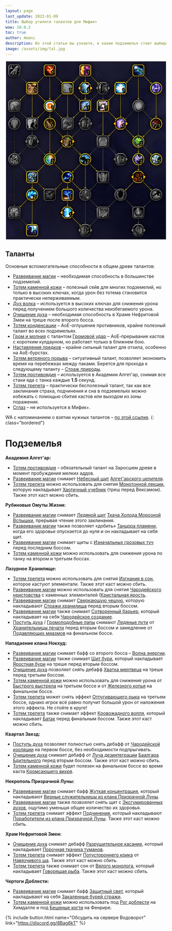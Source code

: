 ```yaml
---
layout: page
last_update: 2023-01-09
title: Выбор утилити талантов для Мифик+
wow: 10.0.2
toc: true
author: Amani
description: Из этой статьи вы узнаете, в какие подземелья стоит выбирать различные вспомогательные способности из классового древа талантов.
image: /assets/img/tal.jpg
---
```


<p align="center">
<img src="/assets/img/tal.jpg" width=500x> 
</p>

## Таланты

Основные вспомогательные способности в общем древе талантов:

* [Развеивание магии](https://www.wowhead.com/ru/spell=370/) – необходимая способность в большинстве подземелий.
* [Тотем каменной кожи](https://ru.wowhead.com/spell=383017) – полезный сейв для многих подземелий, но только в высоких ключах, когда урон без тотема становится практически неперживаемым.
* [Дух волка](https://www.wowhead.com/ru/spell=260878) – используется в высоких ключах для снижения урона перед получением большого количества неизбегаемого урона.
* [Очищение духа](https://www.wowhead.com/ru/spell=51886) – необходимая способность в Храме Нефритовой Змеи на треше после второго босса.
* [Тотем конденсации](https://www.wowhead.com/ru/spell=192058) – АоЕ-оглушение противников, крайне полезный талант во всех подземельях.
* [Гром и молния](https://www.wowhead.com/ru/spell=51490) с талантом [Громовой удар](https://www.wowhead.com/ru/spell=378779) – АоЕ-прерывание кастов с коротким кулдауном, но работает только в ближнем бою.
* [Наставления предков](https://www.wowhead.com/ru/spell=108281) – крайне сильный талант для отхила, особенно на АоЕ-бурстах. 
* [Тотем ветряного порыва](https://www.wowhead.com/ru/spell=192077) – ситуативный талант, позволяет экономить время на перебежках между паками. Берется для прохода к следующему таланту – [Страж природы](https://www.wowhead.com/ru/spell=30884/).
* [Тотем противоядия](https://www.wowhead.com/ru/spell=383013) – используется в Академии Алгет'ар, снимая все стаки яда с танка каждые **1.5** секунд.
* [Тотем трепета](https://www.wowhead.com/ru/spell=8143) – практически бесполезный талант, так как все заклинания страха, подчинения и сна в подземельях можно избежать с помощью сбития кастов или выходом из зоны поражения.
* [Сглаз](https://www.wowhead.com/ru/spell=51514) – не используется в Мифик+.

WA с напоминанием о взятии нужных талантов – [по этой ссылке](https://wago.io/i9a9i4mBP).
{: class="bordered"}

# Подземелья

**Академия Алгет'ар:**
* [Тотем противоядия](https://www.wowhead.com/ru/spell=383013) – обязательный талант на Заросшем древе в момент пробуждения мелких аддов.
* [Развеивание магии](https://www.wowhead.com/ru/spell=370/) снимает [Небесный щит](https://www.wowhead.com/ru/spell=387955/) [Алгет'арского целителя](https://www.wowhead.com/ru/npc=196203/).
* [Тотем трепета](https://www.wowhead.com/ru/spell=8143) можно использовать для снятия [Монотонной лекции](https://www.wowhead.com/ru/spell=388392), которую накладывает [Хаотичный учебник](https://www.wowhead.com/ru/npc=196044) (треш перед Вексамом). Также этот каст можно сбить.


**Рубиновые Омуты Жизни:**
* [Развеивание магии](https://www.wowhead.com/ru/spell=370/) снимает [Ледяной щит](https://www.wowhead.com/ru/spell=372749/) [Ткача Холода Морозной Вспышки](https://www.wowhead.com/ru/npc=188067), прерывая чтение этого заклинания.
* [Развеивание магии](https://www.wowhead.com/ru/spell=370/) также позволяет «добить» [Танцора пламени](https://www.wowhead.com/ru/npc=190206), когда его здоровье опускается до нуля и он накладывает на себя щит.
* [Развеивание магии](https://www.wowhead.com/ru/spell=370/) снимает щиты с [Изначальных грозовых туч](https://www.wowhead.com/ru/npc=197509) перед последним боссом.
* [Тотем каменной кожи](https://ru.wowhead.com/spell=383017) можно использовать для снижения урона по танку на втором и третьем боссах.

**Лазурное Хранилище:**
* [Тотем трепета](https://www.wowhead.com/ru/spell=8143) можно использовать для снятия [Изгнания в сон](https://www.wowhead.com/ru/spell=386546/), которое кастуют элементали. Также этот каст можно сбить.
* [Развеивание магии](https://www.wowhead.com/ru/spell=370/) можно использовать для снятия [Чародейского неистовства](https://www.wowhead.com/ru/spell=389686) с каменных элементалей ([Кристальная ярость](https://www.wowhead.com/ru/npc=196116).
* [Развеивание магии](https://www.wowhead.com/ru/spell=370/) снимает [Сверкающую чешую](https://www.wowhead.com/ru/spell=374778/), которую накладывают [Стражи хранилища](https://www.wowhead.com/ru/npc=190510/) перед вторым боссом.
* [Развеивание магии](https://www.wowhead.com/ru/spell=370/) также снимает [Сотворенный барьер](https://www.wowhead.com/ru/spell=387122), который накладывает на себя [Чародейское создание](https://www.wowhead.com/ru/npc=186740).
* [Поступь духа](https://www.wowhead.com/ru/spell=58875) / [Громоподобные лапы](https://www.wowhead.com/ru/spell=378075) снимают [Ледяные пути](https://www.wowhead.com/ru/spell=377488) от [Хранительницы печати](https://www.wowhead.com/ru/npc=187155) перед вторым боссом и замедление от [Подавляющих миазмов](https://www.wowhead.com/ru/spell=388777) на финальном боссе.

**Нападаение клана Нокхуд:**
* [Развеивание магии](https://www.wowhead.com/ru/spell=370/) снимает бафф со второго босса – [Волна энергии](https://www.wowhead.com/ru/spell=384686).
* [Развеивание магии](https://www.wowhead.com/ru/spell=370/) также снимает [Щит бури](https://www.wowhead.com/ru/spell=386223), который накладывает [Яростная бури](https://www.wowhead.com/ru/npc=186615/) на треше перед вторым боссом.
* [Очищение духа](https://www.wowhead.com/ru/spell=51886) позволяет снять дебафф [Хватка мертвеца](https://www.wowhead.com/ru/spell=387615) на треше перед третьим боссом.
* [Тотем каменной кожи](https://ru.wowhead.com/spell=383017) можно использовать для снижения урона от [Быстрого выстрела](https://www.wowhead.com/ru/spell=386411) на третьем боссе и от [Железного копья](https://ru.wowhead.com/spell=376634) на финальном боссе.
* [Тотем трепета](https://www.wowhead.com/ru/spell=8143) может снять эффект [Отпугивающего рыка](https://www.wowhead.com/ru/spell=386063/) на третьем боссе, однако игрок всё равно получит большой урон от наложения этого эффекта. Не стойте в круге!
* [Тотем трепета](https://www.wowhead.com/ru/spell=8143) также снимает эффект [Кровожадного вопля](https://www.wowhead.com/ru/spell=373395/), который накладывает [Батак](https://www.wowhead.com/ru/npc=193462/) перед финальным боссом. Также этот каст можно сбить.

**Квартал Звезд:**
* [Поступь духа](https://www.wowhead.com/ru/spell=58875/) позволяет полностью снять дебафф от [Чародейской изоляции](https://www.wowhead.com/ru/spell=207278/) на первом боссе, без необходимости подпрыгивать.
* [Очищение духа](https://www.wowhead.com/ru/spell=51886) снимает дебафф от [Луча дезинтеграции](https://www.wowhead.com/ru/spell=207981/) [Баалгара Бдительного](https://www.wowhead.com/ru/npc=104274) перед вторым боссом. Также этот каст можно сбить.
* [Тотем каменной кожи](https://ru.wowhead.com/spell=383017) будет полезен на финальном боссе во время каста [Кромсающего вихря](https://www.wowhead.com/ru/spell=209678).

**Некрополь Призрачной Луны:**
* [Развеивание магии](https://www.wowhead.com/ru/spell=370/) снимает бафф [Жуткая концентрация](https://www.wowhead.com/ru/spell=398151), который накладывают [Верные служительницы из клана Призрачной Луны](https://www.wowhead.com/ru/npc=75506).
* [Развеивание магии](https://www.wowhead.com/ru/spell=370/) также позвоялет снять щит с [Эксгумированных духов](https://www.wowhead.com/ru/npc=75979), ощутимо уменьшя общее количество их здоровья.
* [Тотем трепета](https://www.wowhead.com/ru/spell=8143) снимает эффект [Подчинения](https://www.wowhead.com/ru/spell=398150), который накладывают [Поработители из клана Призрачной Луны](https://www.wowhead.com/ru/npc=76446/). Также этот каст можно сбить.

**Храм Нефритовой Змеи:**
* [Очищение духа](https://www.wowhead.com/ru/spell=51886) снимает дебафф [Разрушительное касание](https://www.wowhead.com/ru/spell=397936), который накладывает [Порочная ткачиха туманов](https://www.wowhead.com/ru/npc=200137/).
* [Тотем трепета](https://www.wowhead.com/ru/spell=8143) снимает эффект [Потустороннего крика](https://www.wowhead.com/ru/spell=395859/) от [Навязчивого ша](https://www.wowhead.com/ru/npc=58865). Также этот каст можно сбить.
* [Тотем трепета](https://www.wowhead.com/ru/spell=8143) также снимает сон от [Вялого монолога](https://www.wowhead.com/ru/spell=395872/), который накладывает [Говорящая рыба](https://www.wowhead.com/ru/npc=59546/). Также этот каст можно сбить.

**Чертоги Доблести:**
* [Развеивание магии](https://www.wowhead.com/ru/spell=370/) снимает бафф [Защитный свет](https://www.wowhead.com/ru/spell=198745/), который накладывают на себя [Закаленные бурей стражи](https://www.wowhead.com/ru/npc=96574).
* [Тотем каменной кожи](https://ru.wowhead.com/spell=383017) можно использовать под [Рог доблести](https://www.wowhead.com/ru/spell=191284) на Химдалле и под 
[Бешеные когти](https://www.wowhead.com/ru/spell=196512) на Фенрире.


<p></p>

{% include button.html name="Обсудить на сервере Водоворот" link="https://discord.gg/8Bag6kT" %}  

<p></p>
